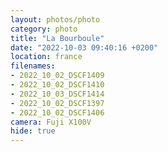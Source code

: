 ```yaml
---
layout: photos/photo
category: photo
title: "La Bourboule"
date: "2022-10-03 09:40:16 +0200"
location: france
filenames: 
- 2022_10_02_DSCF1409
- 2022_10_02_DSCF1410
- 2022_10_03_DSCF1414
- 2022_10_02_DSCF1397
- 2022_10_02_DSCF1406
camera: Fuji X100V
hide: true
---
```



